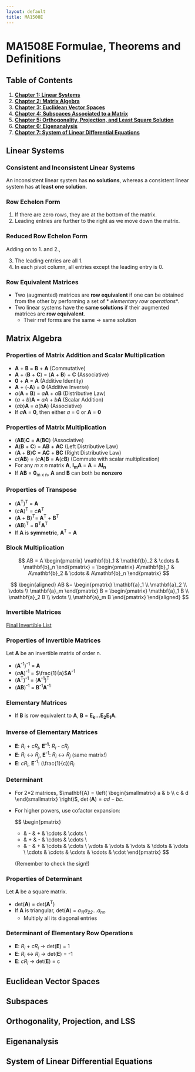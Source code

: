 ```yaml
---
layout: default
title: MA1508E
---
```

# MA1508E Formulae, Theorems and Definitions

## Table of Contents

1. **[Chapter 1: Linear Systems](#linear-systems)**
2. **[Chapter 2: Matrix Algebra](#matrix-algebra)**
3. **[Chapter 3: Euclidean Vector Spaces](#euclidean-vector-spaces)**
4. **[Chapter 4: Subspaces Associated to a Matrix](#subspaces)**
5. **[Chapter 5: Orthogonality, Projection, and Least Square Solution](#orthogonality-projection-and-lss)**
6. **[Chapter 6: Eigenanalysis](#eigenanalysis)**
7. **[Chapter 7: System of Linear Differential Equations](#system-of-linear-differential-equations)**

## Linear Systems

### Consistent and Inconsistent Linear Systems

An inconsistent linear system has **no solutions**, whereas a consistent linear system has **at least one solution**.

### Row Echelon Form

1. If there are zero rows, they are at the bottom of the matrix.
2. Leading entries are further to the right as we move down the matrix.

### Reduced Row Echelon Form

Adding on to 1. and 2.,

3. The leading entries are all 1.
4. In each pivot column, all entries except the leading entry is 0.

### Row Equivalent Matrices

* Two (augmented) matrices are **row equivalent** if one can be obtained from the other by performing a set of *
  *elementary row operations**.
* Two linear systems have the **same solutions** if their augmented matrices are **row equivalent**.
    * Their rref forms are the same &#8594; same solution

## Matrix Algebra

### Properties of Matrix Addition and Scalar Multiplication

* **A** + **B** = **B** + **A** (Commutative)
* **A** + (**B** + **C**) = (**A** + **B**) + **C** (Associative)
* **0** + **A** = **A** (Additive Identity)
* **A** + (-**A**) = **0** (Additive Inverse)
* _a_(**A** + **B**) = _a_**A** + _a_**B** (Distributive Law)
* (_a_ + _b_)**A** = _a_*A* + _b_**A** (Scalar Addition)
* (_ab_)**A** = _a_(_b_**A**) (Associative)
* If _a_**A** = **0**, then either _a_ = 0 or **A** = **0**

### Properties of Matrix Multiplication

* (**AB**)**C** = **A**(**BC**) (Associative)
* **A**(**B** + **C**) = **AB** + **AC** (Left Distributive Law)
* (**A** + **B**)**C** = **AC** + **BC** (Right Distributive Law)
* _c_(**AB**) = (_c_**A**)**B** = **A**(_c_**B**) (Commute with scalar multiplication)
* For any _m x n_ matrix **A**, **I<sub>m</sub>A** = **A** = **AI<sub>n</sub>**
* If **AB** = **0**<sub>m x n</sub>, **A** and **B** can both be **nonzero**

### Properties of Transpose

* (**A**<suP>T</sup>)<sup>T</sup> = **A**
* (_c_**A**)<sup>T</sup> = _c_**A**<sup>T</sup>
* (**A** + **B**)<sup>T</sup>= **A**<sup>T</sup> + **B**<sup>T</sup>
* (**AB**)<sup>T</sup> = **B**<sup>T</sup>**A**<sup>T</sup>
* If **A** is **symmetric**, **A**<sup>T</sup> = **A**

### Block Multiplication
$$
AB = A \begin{pmatrix} \mathbf{b}_1 & \mathbf{b}_2 & \cdots & \mathbf{b}_n \end{pmatrix}
= \begin{pmatrix} A\mathbf{b}_1 & A\mathbf{b}_2 & \cdots & A\mathbf{b}_n \end{pmatrix}
$$

$$
\begin{aligned}
AB &= 
\begin{pmatrix}
\mathbf{a}_1 \\
\mathbf{a}_2 \\
\vdots \\
\mathbf{a}_m
\end{pmatrix}
B =
\begin{pmatrix}
\mathbf{a}_1 B \\
\mathbf{a}_2 B \\
\vdots \\
\mathbf{a}_m B
\end{pmatrix}
\end{aligned}
$$


### Invertible Matrices

[Final Invertible List](...)

### Properties of Invertible Matrices

Let **A** be an invertible matrix of order n.

* (**A**<sup>-1</sup>)<sup>-1</sup> = **A**
* (*a***A**)<sup>-1</sup> = $\frac{1}{a}$**A**<sup>-1</sup>
* (**A**<sup>T</sup>)<sup>-1</sup> = (**A**<sup>-1</sup>)<sup>T</sup>
* (**AB**)<sup>-1</sup> = **B**<sup>-1</sup>**A**<sup>-1</sup>

### Elementary Matrices

* If **B** is row equivalent to **A**, **B** = **E<sub>k</sub>...E<sub>2</sub>E<sub>1</sub>A**.

### Inverse of Elementary Matrices

* **E**: *R<sub>i</sub>* + *cR<sub>j</sub>*, **E<sup>-1</sup>**: *R<sub>i</sub>* - *cR<sub>j</sub>*
* **E**: *R<sub>i</sub>* ↔ *R<sub>j</sub>*, **E**<sup>-1</sup>: *R<sub>i</sub>* ↔ *R<sub>j</sub>* (same matrix!)
* **E**: *cR<sub>i</sub>*, **E**<sup>-1</sup>: \(\frac{1}{c}\)*R<sub>i</sub>*

### Determinant

* For 2×2 matrices, $\mathbf{A} = \left( \begin{smallmatrix} a & b \\ c & d \end{smallmatrix} \right)$, $\det(\mathbf{A}) = ad - bc$.
* For higher powers, use cofactor expansion:

  $$ 
  \begin{pmatrix}
  + & - & + & \cdots & \cdots \\
  - & + & - & \cdots & \cdots \\
  + & - & + & \cdots & \cdots \\
  \vdots & \vdots & \vdots & \ddots & \vdots \\
  \cdots & \cdots & \cdots & \cdots & \cdot
  \end{pmatrix}
  $$

  (Remember to check the sign!)

### Properties of Determinant

Let **A** be a square matrix.

* det(**A**) = det(**A**<sup>T</sup>)
* If **A** is triangular, det(**A**) = *a<sub>11</sub>a<sub>22</sub>...a<sub>nn</sub>*
    * Multiply all its diagonal entries

### Determinant of Elementary Row Operations

* **E**: *R<sub>i</sub>* + *cR<sub>i</sub>* → det(**E**) = 1
* **E**: *R<sub>i</sub>* ↔ *R<sub>i</sub>* → det(**E**) = -1
* **E**: *cR<sub>i</sub>* → det(**E**) = c

## Euclidean Vector Spaces

## Subspaces

## Orthogonality, Projection, and LSS

## Eigenanalysis

## System of Linear Differential Equations